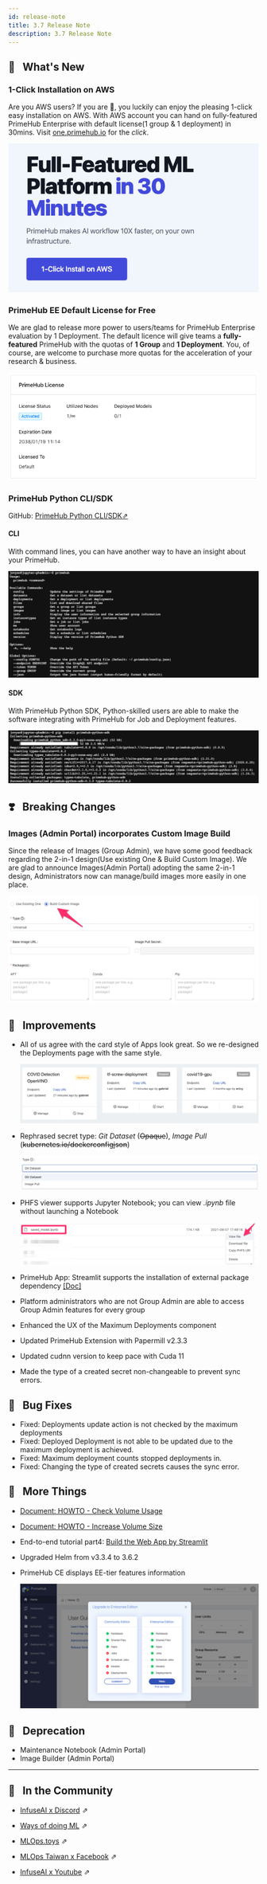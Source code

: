 ```yaml
---
id: release-note
title: 3.7 Release Note
description: 3.7 Release Note
---
```


## 🌟 &NonBreakingSpace; What's New

### 1-Click Installation on AWS

Are you AWS users? If you are 🎉, you luckily can enjoy the pleasing 1-click easy installation on AWS. With AWS account you can hand on fully-featured PrimeHub Enterprise with default license(1 group & 1 deployment) in 30mins. Visit [one.primehub.io](https://one.primehub.io) for the *click*.

![](assets/release-v38-1-click.png)

### PrimeHub EE Default License for Free

We are glad to release more power to users/teams for PrimeHub Enterprise evaluation  by 1 Deployment. The default licence will give teams a **fully-featured** PrimeHub with the quotas of **1 Group** and **1 Deployment**. You, of course, are welcome to purchase more quotas for the acceleration of your research & business.

![](assets/release-v38-default-license.png)


### PrimeHub Python CLI/SDK

GitHub: [PrimeHub Python CLI/SDK&neArr;](https://github.com/InfuseAI/primehub-python-sdk)

#### CLI

With command lines, you can have another way to have an insight about your PrimeHub.

![](assets/release-v38-cli.png)

#### SDK

With PrimeHub Python SDK, Python-skilled users are able to make the software integrating with PrimeHub for Job and Deployment features.

![](assets/release-v38-sdk.png)


## ❣️ &NonBreakingSpace; Breaking Changes

### Images (Admin Portal) incorporates Custom Image Build

Since the release of Images (Group Admin), we have some good feedback regarding the 2-in-1 design(Use existing One & Build Custom Image). We are glad to announce Images(Admin Portal) adopting the same 2-in-1 design, Administrators now can manage/build images more easily in one place.

![](assets/release-v38-custom-image.png)

## 🚀 &NonBreakingSpace; Improvements

+ All of us agree with the card style of Apps look great. So we re-designed the Deployments page with the same style.
  
  ![](assets/release-v38-card-style.png)

+ Rephrased secret type: *Git Dataset* (~~Opaque~~), *Image Pull* (~~kubernetes.io/dockerconfigjson~~)
  
  ![](assets/release-v38-secret-type.png)

+ PHFS viewer supports Jupyter Notebook; you can view *.ipynb* file without launching a Notebook
  
  ![](assets/release-v38-notebook-viewer.png)

+ PrimeHub App: Streamlit supports the installation of external package dependency [[Doc]](primehub-app-builtin-streamlit#external-dependencies)
+ Platform administrators who are not Group Admin are able to access Group Admin features for every group
+ Enhanced the UX of the Maximum Deployments component
+ Updated PrimeHub Extension with Papermill v2.3.3
+ Updated cudnn version to keep pace with Cuda 11
+ Made the type of a created secret non-changeable to prevent sync errors.


## 🧰 &NonBreakingSpace; Bug Fixes

+ Fixed: Deployments update action is not checked by the maximum deployments
+ Fixed: Deployed Deployment is not able to be updated due to the maximum deployment is achieved.
+ Fixed: Maximum deployment counts stopped deployments in.
+ Fixed: Changing the type of created secrets causes the sync error.

## 💫 &NonBreakingSpace; More Things

+ [Document: HOWTO - Check Volume Usage](tasks/howto-check-vol-usage)
+ [Document: HOWTO - Increase Volume Size](tasks/howto-resize-vol)

+ End-to-end tutorial part4: [Build the Web App by Streamlit](primehub-end-to-end-tutorial-4)

+ Upgraded Helm from v3.3.4 to 3.6.2

+ PrimeHub CE displays EE-tier features information
  
  ![](assets/release-v38-ce-pro.png)





## 🌇 &NonBreakingSpace; Deprecation

+ Maintenance Notebook (Admin Portal)
+ Image Builder (Admin Portal)

---

## 🎪 &NonBreakingSpace; In the Community

+ [InfuseAI x Discord](https://discord.gg/CrAxQznedH) &neArr;

+ [Ways of doing ML](https://waysof.ml) &neArr;

+ [MLOps.toys](https://mlops.toys/) &neArr;

+ [MLOps Taiwan x Facebook](https://www.facebook.com/groups/mlopstw/) &neArr;

+ [InfuseAI x Youtube](https://www.youtube.com/channel/UCbbRUfqKPWfZxZY62Pian-g) &neArr;
